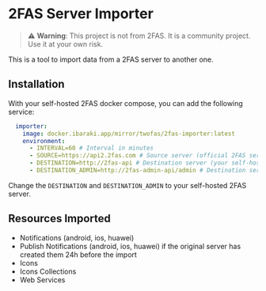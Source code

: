 # 2FAS Server Importer

> ⚠️ **Warning**: This project is not from 2FAS. It is a community project. Use it at your own risk.

This is a tool to import data from a 2FAS server to another one.

## Installation

With your self-hosted 2FAS docker compose, you can add the following service:

```yaml
  importer:
    image: docker.ibaraki.app/mirror/twofas/2fas-importer:latest
    environment:
      - INTERVAL=60 # Interval in minutes
      - SOURCE=https://api2.2fas.com # Source server (official 2FAS server)
      - DESTINATION=http://2fas-api # Destination server (your self-hosted 2FAS server) public API
      - DESTINATION_ADMIN=http://2fas-admin-api/admin # Destination server (your self-hosted 2FAS server) admin API
```

Change the `DESTINATION` and `DESTINATION_ADMIN` to your self-hosted 2FAS server.

## Resources Imported

- Notifications (android, ios, huawei)
- Publish Notifications (android, ios, huawei) if the original server has created them 24h before the import
- Icons
- Icons Collections
- Web Services